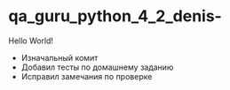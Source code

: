 # qa_guru_python_4_2_denis-

Hello World!

- Изначальный комит
- Добавил тесты по домашнему заданию
- Исправил замечания по проверке 
